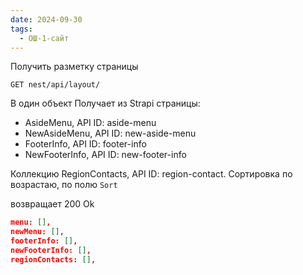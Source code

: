 ```yaml
---
date: 2024-09-30
tags:
  - ОШ-1-сайт
---
```

Получить разметку страницы

`GET nest/api/layout/`

В один объект Получает из Strapi страницы:

- AsideMenu, API ID: aside-menu
- NewAsideMenu, API ID: new-aside-menu
- FooterInfo, API ID: footer-info
- NewFooterInfo, API ID: new-footer-info

Коллекцию RegionContacts, API ID: region-contact. Сортировка по возрастаю, по полю `Sort`

возвращает 200 Ok

```json
menu: [],
newMenu: [],
footerInfo: [],
newFooterInfo: [],
regionContacts: [],
```
